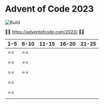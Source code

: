 # Advent of Code 2023
![Build](https://github.com/LesnyRumcajs/advent-of-rust-2023/workflows/Rust/badge.svg)

🦀🎄 https://adventofcode.com/2023/ 🎄🦀

| 1-5 | 6-10 | 11-15 | 16-20 | 21-25 |
|---|---|---|---|---|
|⭐⭐|⭐⭐||||
|⭐⭐|⭐⭐||||
|⭐⭐|⭐⭐||||
|⭐⭐|||||
|⭐⭐|||||
